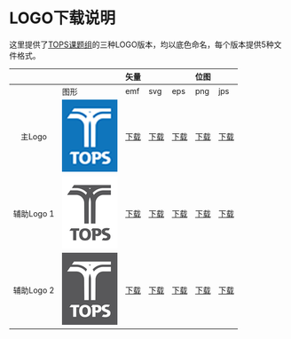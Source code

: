 # LOGO下载说明

这里提供了[TOPS课题组](tops.tongji.edu.cn)的三种LOGO版本，均以底色命名，每个版本提供5种文件格式。

|             |                                                                                                    | 矢量                                                                                      |                                                                                           |                                                                                           | 位图                                                                                      |                                                                                           |
|:-----------:|----------------------------------------------------------------------------------------------------|-------------------------------------------------------------------------------------------|-------------------------------------------------------------------------------------------|-------------------------------------------------------------------------------------------|-------------------------------------------------------------------------------------------|-------------------------------------------------------------------------------------------|
|             | 图形                                                                                               | emf                                                                                       | svg                                                                                       | eps                                                                                       | png                                                                                       | jps                                                                                       |
| 主Logo      | ![blue TOPS](https://github.com/getAbchin/TOPS/blob/master/logos/thumbs/blue%20TOPS%20thumb.png)   | [下载](https://github.com/getAbchin/TOPS/blob/master/logos/blue%20TOPS/blue%20TOPS.emf)   | [下载](https://github.com/getAbchin/TOPS/blob/master/logos/blue%20TOPS/blue%20TOPS.svg)   | [下载](https://github.com/getAbchin/TOPS/blob/master/logos/blue%20TOPS/blue%20TOPS.eps)   | [下载](https://github.com/getAbchin/TOPS/blob/master/logos/blue%20TOPS/blue%20TOPS.png)   | [下载](https://github.com/getAbchin/TOPS/blob/master/logos/blue%20TOPS/blue%20TOPS.jps)   |
| 辅助Logo 1  | ![white TOPS](https://github.com/getAbchin/TOPS/blob/master/logos/thumbs/white%20TOPS%20thumb.png) | [下载](https://github.com/getAbchin/TOPS/blob/master/logos/white%20TOPS/white%20TOPS.emf) | [下载](https://github.com/getAbchin/TOPS/blob/master/logos/white%20TOPS/white%20TOPS.svg) | [下载](https://github.com/getAbchin/TOPS/blob/master/logos/white%20TOPS/white%20TOPS.eps) | [下载](https://github.com/getAbchin/TOPS/blob/master/logos/white%20TOPS/white%20TOPS.png) | [下载](https://github.com/getAbchin/TOPS/blob/master/logos/white%20TOPS/white%20TOPS.jps) |
| 辅助Logo 2  | ![gray TOPS](https://github.com/getAbchin/TOPS/blob/master/logos/thumbs/gray%20TOPS%20thumb.png)   | [下载](https://github.com/getAbchin/TOPS/blob/master/logos/gray%20TOPS/gray%20TOPS.emf)   | [下载](https://github.com/getAbchin/TOPS/blob/master/logos/gray%20TOPS/gray%20TOPS.svg)   | [下载](https://github.com/getAbchin/TOPS/blob/master/logos/gray%20TOPS/gray%20TOPS.eps)   | [下载](https://github.com/getAbchin/TOPS/blob/master/logos/gray%20TOPS/gray%20TOPS.png)   | [下载](https://github.com/getAbchin/TOPS/blob/master/logos/gray%20TOPS/gray%20TOPS.jps)   |
